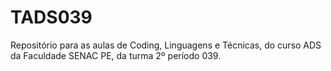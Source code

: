 # TADS039
Repositório para as aulas de Coding, Linguagens e Técnicas, do curso ADS da Faculdade SENAC PE, da turma 2º período 039.
